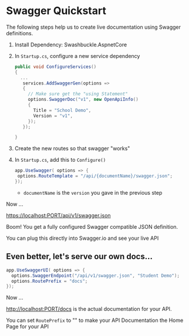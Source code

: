 # Swagger Quickstart

The following steps help us to create live documentation using Swagger definitions.

1. Install Dependency: Swashbuckle.AspnetCore
1. In `Startup.cs`, configure a new service dependency

   ```csharp
   public void ConfigureServices()
   {
     ...
      services.AddSwaggerGen(options =>
      {
        // Make sure get the "using Statement"
        options.SwaggerDoc("v1", new OpenApiInfo()
        {
          Title = "School Demo",
          Version = "v1",
        });
      });

   }
   ```

1. Create the new routes so that swagger "works"
1. In `Startup.cs`, add this to `Configure()`

   ```csharp
   app.UseSwagger( options => {
    options.RouteTemplate = "/api/{documentName}/swagger.json";
   });
   ```

   - `documentName` is the `version` you gave in the previous step

Now ...

<https://localhost:PORT/api/v1/swagger.json>

Boom! You get a fully configured Swagger compatible JSON definition.

You can plug this directly into Swagger.io and see your live API

## Even better, let's serve our own docs...

```csharp
app.UseSwaggerUI( options => {
  options.SwaggerEndpoint("/api/v1/swagger.json", "Student Demo");
  options.RoutePrefix = "docs";
});
```

Now ...

<http://localhost:PORT/docs> is the actual documentation for your API.

You can set `RoutePrefix` to "" to make your API Documentation the Home Page for your API